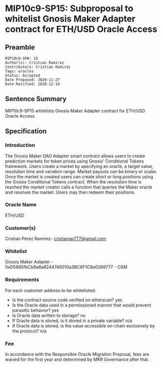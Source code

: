# MIP10c9-SP15: Subproposal to whitelist Gnosis Maker Adapter contract for ETH/USD Oracle Access

## Preamble

```
MIP10c9-SP#: 15
Author(s): Cristian Ramirez
Contributors: Cristian Ramirez
Tags: oracles
Status: Accepted
Date Proposed: 2020-11-27
Date Ratified: 2020-12-19
```

## Sentence Summary
MIP10c9-SP15 whitelists Gnosis Maker Adapter contract for ETH/USD Oracle Access.

## Specification

### Introduction

The Gnosis Maker DAO Adapter smart contract allows users to create prediction markets for token prices using Gnosis' Conditional Tokens framework. Users create a market by specifying an oracle, a target value, resolution time and variation range. Market payouts can be binary or scalar. Once the market is created users can create short or long positions using the Gnosis Conditional Tokens contract. When the resolution time is reached the market creator calls a function that queries the Maker oracle and resolves the market. Users may then redeem their positions.

### Oracle Name

ETH/USD

### Customer(s)

Cristian Perez Ramirez- [cristiangp777@gmail.com](mailto:cristiangp777@gmail.com)

### Whitelist

Gnosis Maker Adapter - 0xD5885fbCb9a8a8244746010a3BC6F1C6e0269777 - OSM

### Requirements

For each customer address to be whitelisted:

* Is the contract source code verified on etherscan? yes
* Is the Oracle data used in a permissioned manner that would prevent parasitic behavior? yes
* Is Oracle data written to storage? no
* If Oracle data is stored, is it stored in a private variable? n/a
* If Oracle data is stored, is the value accessible on-chain exclusively by the protocol? n/a

### Fee

In accordance with the Responsible Oracle Migration Proposal, fees are waived for the first year and determined by MKR Governance after that.
